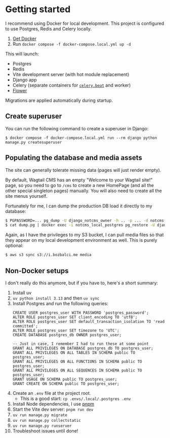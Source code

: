 # Getting started

I recommend using Docker for local development. This project is configured to use Postgres, Redis and Celery locally.

1. [Get Docker](https://docs.docker.com/get-started/get-docker/)
2. Run `docker compose -f docker-compose.local.yml up -d`

This will launch:

- Postgres
- Redis
- Vite development server (with hot module replacement)
- Django app
- Celery (separate containers for [`celery.beat`](https://docs.celeryq.dev/en/stable/userguide/periodic-tasks.html) and worker)
- [Flower](https://flower.readthedocs.io/en/latest/)

Migrations are applied automatically during startup.

## Create superuser

You can run the following command to create a superuser in Django:

```shell
$ docker compose -f docker-compose.local.yml run --rm django python manage.py createsuperuser
```

## Populating the database and media assets

The site can generally tolerate missing data (pages will just render empty).

By default, Wagtail CMS has an empty "Welcome to your Wagtail site!" page, so you need to go to `/cms` to create a new HomePage (and all the other special singleton pages) manually. You will also need to create all the site menus yourself.

Fortunately for me, I can dump the production DB load it directly to my database:

```sh
$ PGPASSWORD=... pg_dump -U django_notcms_owner -h .. -p ... -d notcms -Fc -f dump.pg
$ cat dump.pg | docker exec -i notcms_local_postgres pg_restore -U django_notcms_owner -d notcms
```

Again, as I have the privileges to my S3 bucket, I can pull media files so that they appear on my local development environment as well. This is purely optional:

```sh
$ aws s3 sync s3://i.bozbalci.me media
```

## Non-Docker setups

I don't really do this anymore, but if you have to, here's a short summary:

1. Install uv
2. `uv python install 3.13` and then `uv sync`
3. Install Postgres and run the following queries:
   ```postgresql
   CREATE USER postgres_user WITH PASSWORD 'postgres_password';
   ALTER ROLE postgres_user SET client_encoding TO 'utf8';
   ALTER ROLE postgres_user SET default_transaction_isolation TO 'read committed';
   ALTER ROLE postgres_user SET timezone to 'UTC';
   CREATE DATABASE postgres_db OWNER postgres_user;
   
   -- Just in case, I remember I had to run these at some point
   GRANT ALL PRIVILEGES ON DATABASE postgres_db TO postgres_user;
   GRANT ALL PRIVILEGES ON ALL TABLES IN SCHEMA public TO postgres_user;
   GRANT ALL PRIVILEGES ON ALL FUNCTIONS IN SCHEMA public TO postgres_user;
   GRANT ALL PRIVILEGES ON ALL SEQUENCES IN SCHEMA public TO postgres_user;
   GRANT USAGE ON SCHEMA public TO postgres_user;
   GRANT CREATE ON SCHEMA public TO postgres_user;
   ```
4. Create an `.env` file at the project root.
     - This is a good start: `cp .envs/.local/.postgres .env`
5. Install Node dependencies, I use [pnpm](https://pnpm.io/)
6. Start the Vite dev server: `pnpm run dev`
7. `uv run manage.py migrate`
8. `uv run manage.py collectstatic`
9. `uv run manage.py runserver`
10. Troubleshoot issues until done!
